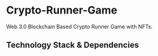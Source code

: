 # Crypto-Runner-Game
Web 3.0 Blockchain Based Crypto Runner Game with NFTs.
## Technology Stack & Dependencies

